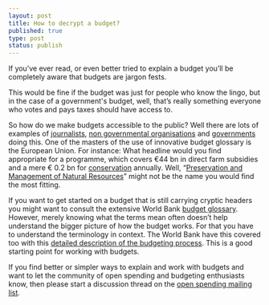 ```yaml
---
layout: post
title: How to decrypt a budget?
published: true
type: post
status: publish
---
```

If you’ve ever read, or even better tried to explain a budget you’ll be completely aware that budgets are jargon fests.  

This would be fine if the budget was just for people who know the lingo, but in the case of a government's budget, well, that’s really something everyone who votes and pays taxes should have access to. 

So how do we make budgets accessible to the public? Well there are lots of examples of [journalists](http://www.fsteurope.com/news/is-cash-becoming-extinct/), [non governmental organisations](http://twaweza.org/uploads/flash/budget-visualization-kenya-000/Kenya.html#/home/split=Purpose&spending=Actual&viewType=Bubbles&year=2002-03) and [governments](http://www.flickr.com/photos/hmtreasury/sets/72157632177938360/) doing this. One of the masters of the use of innovative budget glossary is the European Union. For instance: What headline would you find appropriate for a programme, which covers €44 bn in direct farm subsidies and a mere € 0.2 bn for [conservation](http://ec.europa.eu/environment/life/) annually. Well, “[Preservation and Management of Natural Resources](http://ec.europa.eu/budget/financialreport/expenditure/naturalresources/index_en.html)” might not be the name you would find the most fitting.  

If you want to get started on a budget that is still carrying cryptic headers you might want to consult the extensive World Bank [budget glossary](https://docs.google.com/file/d/0B1gQoR-EKl_xdHJhRDlTTkc5WDA/edit). However, merely knowing what the terms mean often doesn’t help understand the bigger picture of how the budget works. For that you have to understand the terminology in context. The World Bank have this covered too with this [detailed description of the budgeting process](https://docs.google.com/file/d/0B1gQoR-EKl_xNUVYb1d2RTdjMFk/edit). This is a good starting point for working with budgets. 

If you find better or simpler ways to explain and work with budgets and want to let the community of open spending and budgeting enthusiasts know, then please start a discussion thread on the [open spending mailing list](http://lists.okfn.org/mailman/listinfo/openspending).  
